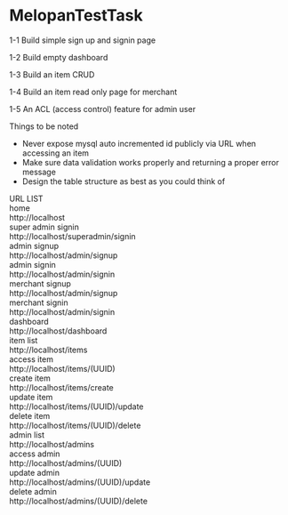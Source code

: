 # MelopanTestTask
1-1 Build simple sign up and signin page

1-2 Build empty dashboard

1-3 Build an item CRUD

1-4 Build an item read only page for merchant

1-5 An ACL (access control) feature for admin user

Things to be noted
- Never expose mysql auto incremented id publicly via URL when accessing an item
- Make sure data validation works properly and returning a proper error message
- Design the table structure as best as you could think of

URL LIST  
home  
http://localhost  
super admin signin  
http://localhost/superadmin/signin  
admin signup  
http://localhost/admin/signup  
admin signin  
http://localhost/admin/signin  
merchant signup  
http://localhost/admin/signup  
merchant signin  
http://localhost/admin/signin  
dashboard  
http://localhost/dashboard  
item list  
http://localhost/items  
access item  
http://localhost/items/(UUID)  
create item  
http://localhost/items/create  
update item  
http://localhost/items/(UUID)/update  
delete item  
http://localhost/items/(UUID)/delete  
admin list  
http://localhost/admins  
access admin  
http://localhost/admins/(UUID)  
update admin  
http://localhost/admins/(UUID)/update  
delete admin  
http://localhost/admins/(UUID)/delete  



